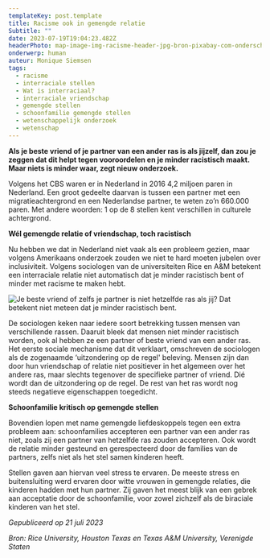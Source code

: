 ```yaml
---
templateKey: post.template
title: Racisme ook in gemengde relatie
Subtitle: ""
date: 2023-07-19T19:04:23.482Z
headerPhoto: map-image-img-racisme-header-jpg-bron-pixabay-com-onderschrift-racisme-header
onderwerp: human
auteur: Monique Siemsen
tags:
  - racisme
  - interraciale stellen
  - Wat is interraciaal?
  - interraciale vriendschap
  - gemengde stellen
  - schoonfamilie gemengde stellen
  - wetenschappelijk onderzoek
  - wetenschap
---
```

**Als je beste vriend of je partner van een ander ras is als jijzelf, dan zou je zeggen dat dit helpt tegen vooroordelen en je minder racistisch maakt. Maar niets is minder waar, zegt nieuw onderzoek.**

Volgens het CBS waren er in Nederland in 2016 4,2 miljoen paren in Nederland. Een groot gedeelte daarvan is tussen een partner met een migratieachtergrond en een Nederlandse partner, te weten zo’n 660.000 paren. Met andere woorden: 1 op de 8 stellen kent verschillen in culturele achtergrond. 

**Wél gemengde relatie of vriendschap, toch racistisch**

Nu hebben we dat in Nederland niet vaak als een probleem gezien, maar volgens Amerikaans onderzoek zouden we niet te hard moeten jubelen over inclusiviteit. Volgens sociologen van de universiteiten Rice en A&M betekent een interraciale relatie niet automatisch dat je minder racistisch bent of minder met racisme te maken hebt.

![Je beste vriend of zelfs je partner is niet hetzelfde ras als jij? Dat betekent niet meteen dat je minder racistisch bent.](/img/racisme-1.jpeg "Pixabay.com")

De sociologen keken naar iedere soort betrekking tussen mensen van verschillende rassen. Daaruit bleek dat mensen niet minder racistisch worden, ook al hebben ze een partner of beste vriend van een ander ras. Het eerste sociale mechanisme dat dit verklaart, omschreven de sociologen als de zogenaamde ‘uitzondering op de regel' beleving. Mensen zijn dan door hun vriendschap of relatie niet positiever in het algemeen over het andere ras, maar slechts tegenover de specifieke partner of vriend. Dié wordt dan de uitzondering op de regel. De rest van het ras wordt nog steeds negatieve eigenschappen toegedicht.

**Schoonfamilie kritisch op gemengde stellen**

Bovendien lopen met name gemengde liefdeskoppels tegen een extra probleem aan: schoonfamilies accepteren een partner van een ander ras niet, zoals zij een partner van hetzelfde ras zouden accepteren. Ook wordt de relatie minder gesteund en gerespecteerd door de families van de partners, zelfs niet als het stel samen kinderen heeft.

Stellen gaven aan hiervan veel stress te ervaren. De meeste stress en buitensluiting werd ervaren door witte vrouwen in gemengde relaties, die kinderen hadden met hun partner. Zij gaven het meest blijk van een gebrek aan acceptatie door de schoonfamilie, voor zowel zichzelf als de biraciale kinderen van het stel.

*Gepubliceerd op 21 juli 2023*

*Bron: Rice University, Houston Texas en Texas A&M University, Verenigde Staten*